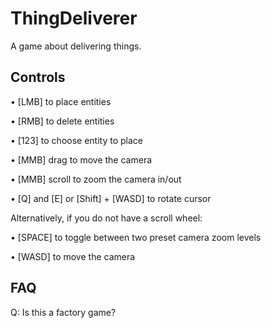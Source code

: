 # ThingDeliverer
A game about delivering things.
## Controls
 • \[LMB] to place entities

 • \[RMB] to delete entities

 • \[123] to choose entity to place

 • \[MMB] drag to move the camera

 • \[MMB] scroll to zoom the camera in/out

 • \[Q] and \[E] or \[Shift] + \[WASD] to rotate cursor

Alternatively, if you do not have a scroll wheel:

 • \[SPACE] to toggle between two preset camera zoom levels

 • \[WASD] to move the camera
## FAQ
Q: Is this a factory game?

